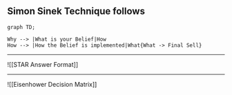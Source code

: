 ## Simon Sinek Technique follows 

```mermaid 
graph TD;

Why --> |What is your Belief|How
How --> |How the Belief is implemented|What{What -> Final Sell}
```

---
![[STAR Answer Format]]

---
![[Eisenhower Decision Matrix]]